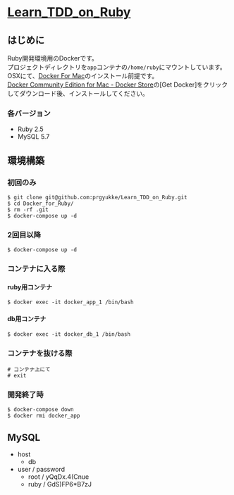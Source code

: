 # [Learn_TDD_on_Ruby](https://github.com/prgyukke/Learn_TDD_on_Ruby)
## はじめに
Ruby開発環境用のDockerです。  
プロジェクトディレクトリを`app`コンテナの`/home/ruby`にマウントしています。  
OSXにて、[Docker For Mac](https://www.docker.com/docker-mac)のインストール前提です。  
[Docker Community Edition for Mac - Docker Store](https://store.docker.com/editions/community/docker-ce-desktop-mac)の[Get Docker]をクリックしてダウンロード後、インストールしてください。  

### 各バージョン
- Ruby 2.5
- MySQL 5.7


## 環境構築
### 初回のみ
```
$ git clone git@github.com:prgyukke/Learn_TDD_on_Ruby.git
$ cd Docker_for_Ruby/
$ rm -rf .git
$ docker-compose up -d
```

### 2回目以降
```
$ docker-compose up -d
```

### コンテナに入る際
#### ruby用コンテナ
```
$ docker exec -it docker_app_1 /bin/bash
```

#### db用コンテナ
```
$ docker exec -it docker_db_1 /bin/bash
```

### コンテナを抜ける際
```
# コンテナ上にて
# exit
```

### 開発終了時
```
$ docker-compose down
$ docker rmi docker_app
```

## MySQL
- host
	- db
- user / password
	- root / yQqDx.4(Cnue
	- ruby / GdS)FP6*B7zJ
